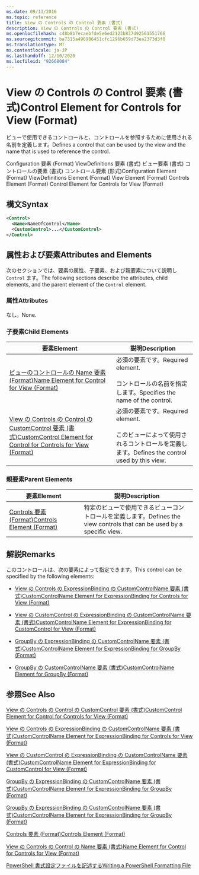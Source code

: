 ```yaml
---
ms.date: 09/13/2016
ms.topic: reference
title: View の Controls の Control 要素 (書式)
description: View の Controls の Control 要素 (書式)
ms.openlocfilehash: c48b8b7ecaebfde5e6ed2123b837d92561551766
ms.sourcegitcommit: ba7315a496986451cfc1296b659d73ea2373d3f0
ms.translationtype: MT
ms.contentlocale: ja-JP
ms.lasthandoff: 12/10/2020
ms.locfileid: "92668084"
---
```

# <a name="control-element-for-controls-for-view--format"></a><span data-ttu-id="fa48f-103">View の Controls の Control 要素 (書式)</span><span class="sxs-lookup"><span data-stu-id="fa48f-103">Control Element for Controls for View  (Format)</span></span>

<span data-ttu-id="fa48f-104">ビューで使用できるコントロールと、コントロールを参照するために使用される名前を定義します。</span><span class="sxs-lookup"><span data-stu-id="fa48f-104">Defines a control that can be used by the view and the name that is used to reference the control.</span></span>

<span data-ttu-id="fa48f-105">Configuration 要素 (Format) ViewDefinitions 要素 (書式) ビュー要素 (書式) コントロールの要素 (書式) コントロール要素 (形式)</span><span class="sxs-lookup"><span data-stu-id="fa48f-105">Configuration Element (Format) ViewDefinitions Element (Format) View Element (Format) Controls Element (Format) Control Element for Controls for View (Format)</span></span>

## <a name="syntax"></a><span data-ttu-id="fa48f-106">構文</span><span class="sxs-lookup"><span data-stu-id="fa48f-106">Syntax</span></span>

```xml
<Control>
  <Name>NameOfControl</Name>
  <CustomControl>...</CustomControl>
</Control>
```

## <a name="attributes-and-elements"></a><span data-ttu-id="fa48f-107">属性および要素</span><span class="sxs-lookup"><span data-stu-id="fa48f-107">Attributes and Elements</span></span>

<span data-ttu-id="fa48f-108">次のセクションでは、要素の属性、子要素、および親要素について説明し `Control` ます。</span><span class="sxs-lookup"><span data-stu-id="fa48f-108">The following sections describe the attributes, child elements, and the parent element of the `Control` element.</span></span>

### <a name="attributes"></a><span data-ttu-id="fa48f-109">属性</span><span class="sxs-lookup"><span data-stu-id="fa48f-109">Attributes</span></span>

<span data-ttu-id="fa48f-110">なし。</span><span class="sxs-lookup"><span data-stu-id="fa48f-110">None.</span></span>

### <a name="child-elements"></a><span data-ttu-id="fa48f-111">子要素</span><span class="sxs-lookup"><span data-stu-id="fa48f-111">Child Elements</span></span>

|<span data-ttu-id="fa48f-112">要素</span><span class="sxs-lookup"><span data-stu-id="fa48f-112">Element</span></span>|<span data-ttu-id="fa48f-113">説明</span><span class="sxs-lookup"><span data-stu-id="fa48f-113">Description</span></span>|
|-------------|-----------------|
|[<span data-ttu-id="fa48f-114">ビューのコントロールの Name 要素 (Format)</span><span class="sxs-lookup"><span data-stu-id="fa48f-114">Name Element for Control for View (Format)</span></span>](./name-element-for-control-for-controls-for-view-format.md)|<span data-ttu-id="fa48f-115">必須の要素です。</span><span class="sxs-lookup"><span data-stu-id="fa48f-115">Required element.</span></span><br /><br /> <span data-ttu-id="fa48f-116">コントロールの名前を指定します。</span><span class="sxs-lookup"><span data-stu-id="fa48f-116">Specifies the name of the control.</span></span>|
|[<span data-ttu-id="fa48f-117">View の Controls の Control の CustomControl 要素 (書式)</span><span class="sxs-lookup"><span data-stu-id="fa48f-117">CustomControl Element for Control for Controls for View (Format)</span></span>](./customcontrol-element-for-control-for-controls-for-view-format.md)|<span data-ttu-id="fa48f-118">必須の要素です。</span><span class="sxs-lookup"><span data-stu-id="fa48f-118">Required element.</span></span><br /><br /> <span data-ttu-id="fa48f-119">このビューによって使用されるコントロールを定義します。</span><span class="sxs-lookup"><span data-stu-id="fa48f-119">Defines the control used by this view.</span></span>|

### <a name="parent-elements"></a><span data-ttu-id="fa48f-120">親要素</span><span class="sxs-lookup"><span data-stu-id="fa48f-120">Parent Elements</span></span>

|<span data-ttu-id="fa48f-121">要素</span><span class="sxs-lookup"><span data-stu-id="fa48f-121">Element</span></span>|<span data-ttu-id="fa48f-122">説明</span><span class="sxs-lookup"><span data-stu-id="fa48f-122">Description</span></span>|
|-------------|-----------------|
|[<span data-ttu-id="fa48f-123">Controls 要素 (Format)</span><span class="sxs-lookup"><span data-stu-id="fa48f-123">Controls Element (Format)</span></span>](./controls-element-for-view-format.md)|<span data-ttu-id="fa48f-124">特定のビューで使用できるビューコントロールを定義します。</span><span class="sxs-lookup"><span data-stu-id="fa48f-124">Defines the view controls that can be used by a specific view.</span></span>|

## <a name="remarks"></a><span data-ttu-id="fa48f-125">解説</span><span class="sxs-lookup"><span data-stu-id="fa48f-125">Remarks</span></span>

<span data-ttu-id="fa48f-126">このコントロールは、次の要素によって指定できます。</span><span class="sxs-lookup"><span data-stu-id="fa48f-126">This control can be specified by the following elements:</span></span>

- [<span data-ttu-id="fa48f-127">View の Controls の ExpressionBinding の CustomControlName 要素 (書式)</span><span class="sxs-lookup"><span data-stu-id="fa48f-127">CustomControlName Element for ExpressionBinding for Controls for View (Format)</span></span>](./customcontrolname-element-for-expressionbinding-for-controls-for-view-format.md)

- [<span data-ttu-id="fa48f-128">View の CustomControl の ExpressionBinding の CustomControlName 要素 (書式)</span><span class="sxs-lookup"><span data-stu-id="fa48f-128">CustomControlName Element for ExpressionBinding for CustomControl for View (Format)</span></span>](./customcontrolname-element-for-expressionbinding-for-customcontrol-for-view-format.md)

- [<span data-ttu-id="fa48f-129">GroupBy の ExpressionBinding の CustomControlName 要素 (書式)</span><span class="sxs-lookup"><span data-stu-id="fa48f-129">CustomControlName Element for ExpressionBinding for GroupBy (Format)</span></span>](./customcontrolname-element-for-expressionbinding-for-groupby-format.md)

- [<span data-ttu-id="fa48f-130">GroupBy の CustomControlName 要素 (書式)</span><span class="sxs-lookup"><span data-stu-id="fa48f-130">CustomControlName Element for GroupBy (Format)</span></span>](./customcontrolname-element-for-groupby-format.md)

## <a name="see-also"></a><span data-ttu-id="fa48f-131">参照</span><span class="sxs-lookup"><span data-stu-id="fa48f-131">See Also</span></span>

[<span data-ttu-id="fa48f-132">View の Controls の Control の CustomControl 要素 (書式)</span><span class="sxs-lookup"><span data-stu-id="fa48f-132">CustomControl Element for Control for Controls for View (Format)</span></span>](./customcontrol-element-for-control-for-controls-for-view-format.md)

[<span data-ttu-id="fa48f-133">View の Controls の ExpressionBinding の CustomControlName 要素 (書式)</span><span class="sxs-lookup"><span data-stu-id="fa48f-133">CustomControlName Element for ExpressionBinding for Controls for View (Format)</span></span>](./customcontrolname-element-for-expressionbinding-for-controls-for-view-format.md)

[<span data-ttu-id="fa48f-134">View の CustomControl の ExpressionBinding の CustomControlName 要素 (書式)</span><span class="sxs-lookup"><span data-stu-id="fa48f-134">CustomControlName Element for ExpressionBinding for CustomControl for View (Format)</span></span>](./customcontrolname-element-for-expressionbinding-for-customcontrol-for-view-format.md)

[<span data-ttu-id="fa48f-135">GroupBy の ExpressionBinding の CustomControlName 要素 (書式)</span><span class="sxs-lookup"><span data-stu-id="fa48f-135">CustomControlName Element for ExpressionBinding for GroupBy (Format)</span></span>](./customcontrolname-element-for-expressionbinding-for-groupby-format.md)

[<span data-ttu-id="fa48f-136">GroupBy の ExpressionBinding の CustomControlName 要素 (書式)</span><span class="sxs-lookup"><span data-stu-id="fa48f-136">CustomControlName Element for ExpressionBinding for GroupBy (Format)</span></span>](./customcontrolname-element-for-expressionbinding-for-groupby-format.md)

[<span data-ttu-id="fa48f-137">Controls 要素 (Format)</span><span class="sxs-lookup"><span data-stu-id="fa48f-137">Controls Element (Format)</span></span>](./controls-element-for-view-format.md)

[<span data-ttu-id="fa48f-138">View の Controls の Control の Name 要素 (書式)</span><span class="sxs-lookup"><span data-stu-id="fa48f-138">Name Element for Control for Controls for View (Format)</span></span>](./name-element-for-control-for-controls-for-view-format.md)

[<span data-ttu-id="fa48f-139">PowerShell 書式設定ファイルを記述する</span><span class="sxs-lookup"><span data-stu-id="fa48f-139">Writing a PowerShell Formatting File</span></span>](./writing-a-powershell-formatting-file.md)
